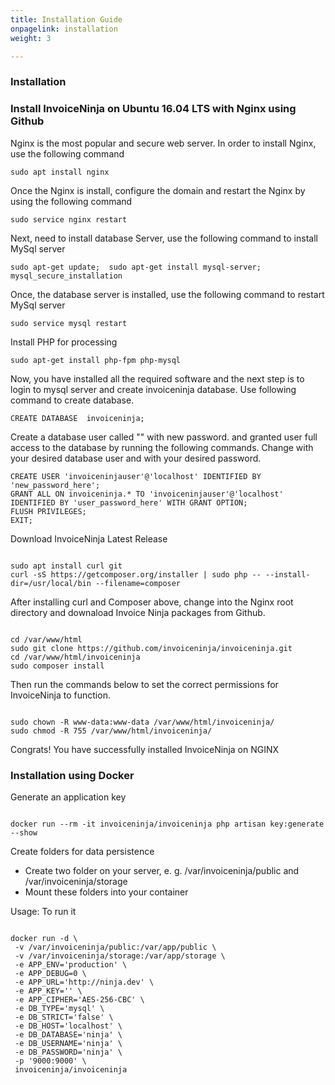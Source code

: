 ```yaml
---
title: Installation Guide
onpagelink: installation
weight: 3

---
```


### Installation

### Install InvoiceNinja on Ubuntu 16.04 LTS with Nginx using Github

Nginx is the most popular and secure web server. In order to install Nginx, use the following command

 ```
 sudo apt install nginx 
```

Once the Nginx is install, configure the domain and restart the Nginx by using the following command

 ```
 sudo service nginx restart 
```

Next, need to install database Server, use the following command to install MySql server

 ```
 sudo apt-get update;  sudo apt-get install mysql-server; mysql_secure_installation 
```

Once, the database server is installed, use the following command to restart MySql server

 ```
 sudo service mysql restart 
```

Install PHP for processing

 ```
 sudo apt-get install php-fpm php-mysql
```

Now, you have installed all the required software and the next step is to login to mysql server and create invoiceninja database. Use following command to create database.

 ```
 CREATE DATABASE  invoiceninja;
```

Create a database user called "" with new password. and granted user full access to the database by running the following commands. Change with your desired database user and with your desired password.

 ```
CREATE USER 'invoiceninjauser'@'localhost' IDENTIFIED BY 'new_password_here'; 
GRANT ALL ON invoiceninja.* TO 'invoiceninjauser'@'localhost' IDENTIFIED BY 'user_password_here' WITH GRANT OPTION;
FLUSH PRIVILEGES; 
EXIT;
```

Download InvoiceNinja Latest Release

 ```
 
sudo apt install curl git
curl -sS https://getcomposer.org/installer | sudo php -- --install-dir=/usr/local/bin --filename=composer

```

After installing curl and Composer above, change into the Nginx root directory and downaload Invoice Ninja packages from Github.

 ```

cd /var/www/html
sudo git clone https://github.com/invoiceninja/invoiceninja.git
cd /var/www/html/invoiceninja
sudo composer install

```

Then run the commands below to set the correct permissions for InvoiceNinja to function.

 ```

sudo chown -R www-data:www-data /var/www/html/invoiceninja/
sudo chmod -R 755 /var/www/html/invoiceninja/

```

Congrats! You have successfully installed InvoiceNinja on NGINX

### Installation using Docker

Generate an application key

 ```

docker run --rm -it invoiceninja/invoiceninja php artisan key:generate --show

```

Create folders for data persistence

- Create two folder on your server, e. g. /var/invoiceninja/public and /var/invoiceninja/storage
- Mount these folders into your container
 
Usage: To run it

 ```

docker run -d \
  -v /var/invoiceninja/public:/var/app/public \
  -v /var/invoiceninja/storage:/var/app/storage \
  -e APP_ENV='production' \
  -e APP_DEBUG=0 \
  -e APP_URL='http://ninja.dev' \
  -e APP_KEY='' \
  -e APP_CIPHER='AES-256-CBC' \
  -e DB_TYPE='mysql' \
  -e DB_STRICT='false' \
  -e DB_HOST='localhost' \
  -e DB_DATABASE='ninja' \
  -e DB_USERNAME='ninja' \
  -e DB_PASSWORD='ninja' \
  -p '9000:9000' \
  invoiceninja/invoiceninja

```
